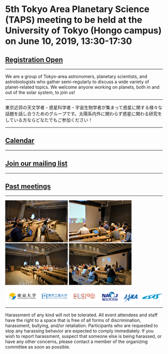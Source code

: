 # 5th Tokyo Area Planetary Science (TAPS) meeting to be held at the University of Tokyo (Hongo campus) on June 10, 2019, 13:30-17:30
## [Registration Open](https://docs.google.com/forms/d/e/1FAIpQLScjemZOjmU12mihiD1vVZuxLSYLiIjCNtSHtnVod3EQoL1r9Q/viewform)

---

We are a group of Tokyo-area astronomers, planetary scientists, and astrobiologists who gather semi-regularly to discuss a wide variety of planet-related topics. We welcome anyone working on planets, both in and out of the solar system, to join us!

---

東京近郊の天文学者・惑星科学者・宇宙生物学者が集まって惑星に関する様々な話題を話し合うためのグループです。太陽系内外に関わらず惑星に関わる研究をしている方ならどなたでもご参加ください！

---

## [Calendar](https://calendar.google.com/calendar/embed?src=a32qrv3tnpfk6riaih04b2imt0%40group.calendar.google.com&ctz=Asia%2FTokyo)

---

## [Join our mailing list](http://goo.gl/tLDPFM)

---

## [Past meetings](meetings)

---

<img src="images/meetings/taps2/1.jpg" alt="drawing" width="200"/> <img src="images/meetings/taps2/2.jpg" alt="drawing" width="200"/> <img src="images/meetings/taps2/3.jpg" alt="drawing" width="200"/> <img src="images/meetings/taps2/4.jpg" alt="drawing" width="200"/>

![](images/logos.png)

---

Harassment of any kind will not be tolerated. All event attendees and staff have the right to a space that is free of all forms of discrimination, harassment, bullying, and/or retaliation. Participants who are requested to stop any harassing behavior are expected to comply immediately. If you wish to report harassment, suspect that someone else is being harassed, or have any other concerns, please contact a member of the organizing committee as soon as possible.
